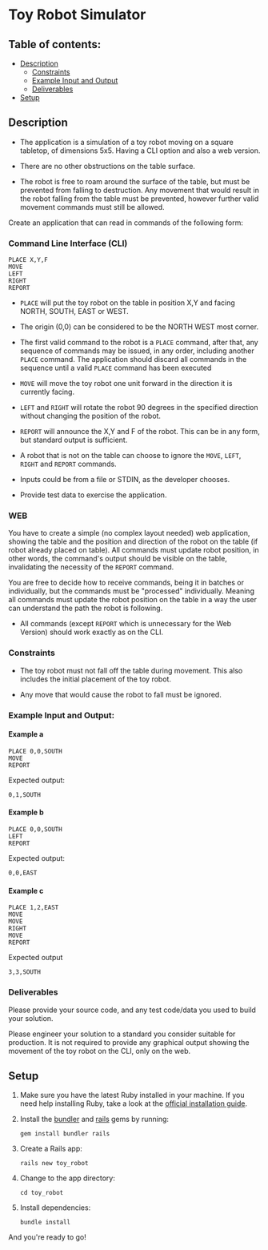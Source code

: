 # Toy Robot Simulator

## Table of contents:

* [Description](./README.md#description)
  * [Constraints](./README.md#constraints)
  * [Example Input and Output](./README.md#example-input-and-output)
  * [Deliverables](./README.md#deliverables)
* [Setup](./README.md#setup)

## Description

* The application is a simulation of a toy robot moving on a square tabletop, of dimensions 5x5. Having a CLI option and also a web version.

* There are no other obstructions on the table surface.

* The robot is free to roam around the surface of the table, but must be prevented from falling to destruction. Any movement that would result in the robot falling from the table must be prevented, however further valid movement commands must still be allowed.

Create an application that can read in commands of the following form:

### Command Line Interface (CLI)

```
PLACE X,Y,F
MOVE
LEFT
RIGHT
REPORT
```

* `PLACE` will put the toy robot on the table in position X,Y and facing NORTH, SOUTH, EAST or WEST.

* The origin (0,0) can be considered to be the NORTH WEST most corner.

* The first valid command to the robot is a `PLACE` command, after that, any sequence of commands may be issued, in any order, including another `PLACE` command. The application should discard all commands in the sequence until a valid `PLACE` command has been executed

* `MOVE` will move the toy robot one unit forward in the direction it is currently facing.

* `LEFT` and `RIGHT` will rotate the robot 90 degrees in the specified direction without changing the position of the robot.

* `REPORT` will announce the X,Y and F of the robot. This can be in any form, but standard output is sufficient.

* A robot that is not on the table can choose to ignore the `MOVE`, `LEFT`, `RIGHT` and `REPORT` commands.

* Inputs could be from a file or STDIN, as the developer chooses.

* Provide test data to exercise the application.

### WEB

You have to create a simple (no complex layout needed) web application, showing the table and the position and direction of the robot on the table (if robot already placed on table). All commands must update robot position, in other words, the command's output should be visible on the table, invalidating the necessity of the `REPORT` command.

You are free to decide how to receive commands, being it in batches or individually, but the commands must be "processed" individually. Meaning all commands must update the robot position on the table in a way the user can understand the path the robot is following.

* All commands (except `REPORT` which is unnecessary for the Web Version) should work exactly as on the CLI.

### Constraints

* The toy robot must not fall off the table during movement. This also includes the initial placement of the toy robot.

* Any move that would cause the robot to fall must be ignored.

### Example Input and Output:

#### Example a

    PLACE 0,0,SOUTH
    MOVE
    REPORT

Expected output:

    0,1,SOUTH

#### Example b

    PLACE 0,0,SOUTH
    LEFT
    REPORT

Expected output:

    0,0,EAST

#### Example c

    PLACE 1,2,EAST
    MOVE
    MOVE
    RIGHT
    MOVE
    REPORT

Expected output

    3,3,SOUTH

### Deliverables

Please provide your source code, and any test code/data you used to
build your solution.

Please engineer your solution to a standard you consider suitable for
production. It is not required to provide any graphical output showing the
movement of the toy robot on the CLI, only on the web.

## Setup

1. Make sure you have the latest Ruby installed in your machine. If you need help installing Ruby, take a look at the [official installation guide](https://www.ruby-lang.org/en/documentation/installation/).

2. Install the [bundler](http://bundler.io/) and [rails](https://rubyonrails.org/) gems by running:

    ```gem install bundler rails```

3. Create a Rails app:

    ```rails new toy_robot```

4. Change to the app directory:

    ```cd toy_robot```

5. Install dependencies:

    ```bundle install```

And you're ready to go!